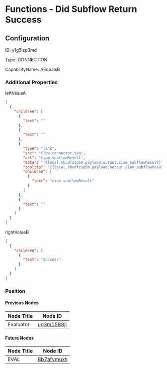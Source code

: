# Functions - Did Subflow Return Success
## Configuration
ID:  y1g5lzp3md

Type: CONNECTION 

CapabilityName: AEqualsB






### Additional Properties
leftValueA
```json 
[
  {
    "children": [
      {
        "text": ""
      },
      {
        "text": ""
      },
      {
        "type": "link",
        "src": "flow-connector.svg",
        "url": "ciam_subflowResult",
        "data": "{{local.sbudfzsp5m.payload.output.ciam_subflowResult}}",
        "tooltip": "{{local.sbudfzsp5m.payload.output.ciam_subflowResult}}",
        "children": [
          {
            "text": "ciam_subflowResult"
          }
        ]
      },
      {
        "text": ""
      }
    ]
  }
]
```


rightValueB
```json 
[
  {
    "children": [
      {
        "text": "Success"
      }
    ]
  }
]
```





### Position

#### Previous Nodes
| Node Title | Node ID |
| :------------- | ------------ |
| Evaluator | [ug3m1588jl](./ug3m1588jl.md) | 
 
 #### Future Nodes
| Node Title | Node ID |
| :------------- | ------------ |
| EVAL |[8b7afymuxh](./8b7afymuxh.md) | 